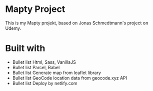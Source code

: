 # Mapty Project

This is my Mapty projekt, based on Jonas Schmedtmann's project on Udemy.

# Built with

- Bullet list Html, Sass, VanillaJS
- Bullet list Parcel, Babel
- Bullet list Generate map from leaflet library
- Bullet list GeoCode location data from geocode.xyz API
- Bullet list Deploy by netlify.com
